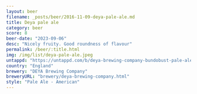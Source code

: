 ```yaml
---
layout: beer
filename: _posts/beer/2016-11-09-deya-pale-ale.md
title: Deya pale ale
category: beer
score: 8
beer-date: "2023-09-06"
desc: "Nicely fruity. Good roundness of flavour"
permalink: /beer/:title.html
img: /img/list/deya-pale-ale.jpeg
untappd: "https://untappd.com/b/deya-brewing-company-bundobust-pale-ale/4157545"
country: "England"
brewery: "DEYA Brewing Company"
breweryURL: "brewery/deya-brewing-company.html"
style: "Pale Ale - American"
---
```

